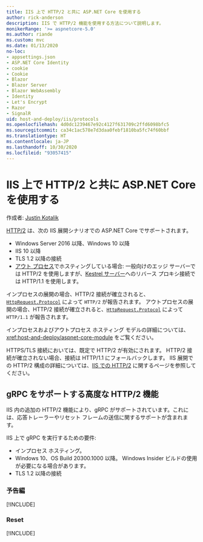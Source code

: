 ```yaml
---
title: IIS 上で HTTP/2 と共に ASP.NET Core を使用する
author: rick-anderson
description: IIS で HTTP/2 機能を使用する方法について説明します。
monikerRange: '>= aspnetcore-5.0'
ms.author: riande
ms.custom: mvc
ms.date: 01/13/2020
no-loc:
- appsettings.json
- ASP.NET Core Identity
- cookie
- Cookie
- Blazor
- Blazor Server
- Blazor WebAssembly
- Identity
- Let's Encrypt
- Razor
- SignalR
uid: host-and-deploy/iis/protocols
ms.openlocfilehash: 4d0dc1239467e92c4127f631709c2ffd6098bfc5
ms.sourcegitcommit: ca34c1ac578e7d3daa0febf1810ba5fc74f60bbf
ms.translationtype: HT
ms.contentlocale: ja-JP
ms.lasthandoff: 10/30/2020
ms.locfileid: "93057415"
---
```

# <a name="use-aspnet-core-with-http2-on-iis"></a>IIS 上で HTTP/2 と共に ASP.NET Core を使用する

作成者: [Justin Kotalik](https://github.com/jkotalik)

[HTTP/2](https://httpwg.org/specs/rfc7540.html) は、次の IIS 展開シナリオでの ASP.NET Core でサポートされます。

* Windows Server 2016 以降、Windows 10 以降
* IIS 10 以降
* TLS 1.2 以降の接続
* [アウト プロセス](xref:host-and-deploy/iis/index#out-of-process-hosting-model)でホスティングしている場合: 一般向けのエッジ サーバーでは HTTP/2 を使用しますが、[Kestrel サーバー](xref:fundamentals/servers/kestrel)へのリバース プロキシ接続では HTTP/1.1 を使用します。

インプロセスの展開の場合、HTTP/2 接続が確立されると、[`HttpRequest.Protocol`](xref:Microsoft.AspNetCore.Http.HttpRequest.Protocol*) によって `HTTP/2` が報告されます。 アウトプロセスの展開の場合、HTTP/2 接続が確立されると、[`HttpRequest.Protocol`](xref:Microsoft.AspNetCore.Http.HttpRequest.Protocol*) によって `HTTP/1.1` が報告されます。

インプロセスおよびアウトプロセス ホスティング モデルの詳細については、<xref:host-and-deploy/aspnet-core-module> をご覧ください。

HTTPS/TLS 接続においては、既定で HTTP/2 が有効にされます。 HTTP/2 接続が確立されない場合、接続は HTTP/1.1 にフォールバックします。 IIS 展開での HTTP/2 構成の詳細については、[IIS での HTTP/2](/iis/get-started/whats-new-in-iis-10/http2-on-iis) に関するページを参照してください。

## <a name="advanced-http2-features-to-support-grpc"></a>gRPC をサポートする高度な HTTP/2 機能

IIS 内の追加の HTTP/2 機能により、gRPC がサポートされています。これには、応答トレーラーやリセット フレームの送信に関するサポートが含まれます。

IIS 上で gRPC を実行するための要件:

* インプロセス ホスティング。
* Windows 10、OS Build 20300.1000 以降。 Windows Insider ビルドの使用が必要になる場合があります。
* TLS 1.2 以降の接続

### <a name="trailers"></a>予告編

[!INCLUDE[](~/includes/trailers.md)]

### <a name="reset"></a>Reset

[!INCLUDE[](~/includes/reset.md)]
